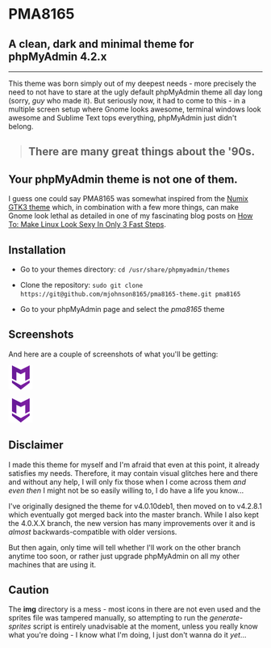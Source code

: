 PMA8165
======
A clean, dark and minimal theme for phpMyAdmin 4.2.x
-----------------------------------------------------------

---
This theme was born simply out of my deepest needs - more precisely the need to not have to stare at the ugly default phpMyAdmin theme all day long (sorry, *guy* who made it). But seriously now, it had to come to this - in a multiple screen setup where Gnome looks awesome, terminal windows look awesome and Sublime Text tops everything, phpMyAdmin just didn't belong.

> ## There are many great things about the '90s. 
## Your phpMyAdmin theme is **not** one of them.

I guess one could say PMA8165 was somewhat inspired from the [Numix GTK3 theme](http://satya164.deviantart.com/art/Numix-GTK3-theme-360223962) which, in combination with a few more things, can make Gnome look lethal as detailed in one of my fascinating blog posts on [How To: Make Linux Look Sexy In Only 3 Fast Steps](http://howto8165.wordpress.com/2014/08/15/linux-minimalist-desktop/).

## Installation

* Go to your themes directory:
`cd /usr/share/phpmyadmin/themes`

* Clone the repository: `sudo git clone https://git@github.com/mjohnson8165/pma8165-theme.git pma8165`

* Go to your phpMyAdmin page and select the *pma8165* theme

## Screenshots

And here are a couple of screenshots of what you'll be getting:

![alt text](https://github.com/adam-p/markdown-here/raw/master/src/common/images/icon48.png "PMA8165 Theme - Screenshot #1")

![alt text](https://github.com/adam-p/markdown-here/raw/master/src/common/images/icon48.png "PMA8165 Theme - Screenshot #1")

## Disclaimer

I made this theme for myself and I'm afraid that even at this point, it already satisfies my needs. Therefore, it may contain visual glitches here and there and without any help, I will only fix those when I come across them *and even then* I might not be so easily willing to, I do have a life you know... 

I've originally designed the theme for v4.0.10deb1, then moved on to v4.2.8.1 which eventually got merged back into the master branch. While I also kept the 4.0.X.X branch, the new version has many improvements over it and is *almost* backwards-compatible with older versions. 

But then again, only time will tell whether I'll work on the other branch anytime too soon, or rather just upgrade phpMyAdmin on all my other machines that are using it.

## Caution

The **img** directory is a mess - most icons in there are not even used and the sprites file was tampered manually, so attempting to run the *generate-sprites* script is entirely unadvisable at the moment, unless you really know what you're doing - I know what I'm doing, I just don't wanna do it *yet*...